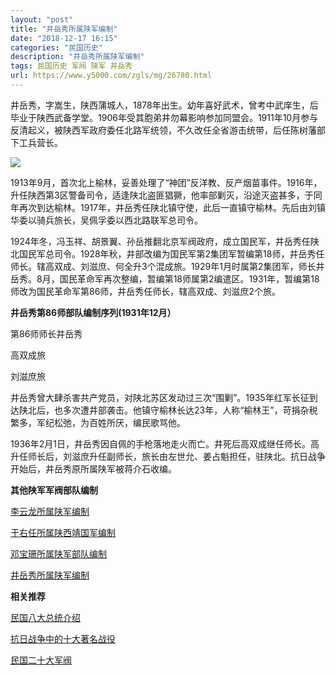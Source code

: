 ```yaml
---
layout: "post"
title: "井岳秀所属陕军编制"
date: "2018-12-17 16:15"
categories: "民国历史"
description: "井岳秀所属陕军编制"
tags: 民国历史 军阀 陕军 井岳秀
url: https://www.y5000.com/zgls/mg/26780.html
---
```






井岳秀，字嵩生，陕西蒲城人，1878年出生。幼年喜好武术，曾考中武庠生，后毕业于陕西武备学堂。1906年受其胞弟井勿幕影响参加同盟会。1911年10月参与反清起义，被陕西军政府委任北路军统领，不久改任全省游击统带，后任陈树藩部下工兵营长。

![](https://img.y5000.com/uploads/allimg/171218/8-1G21QJ553403.jpg)

1913年9月，首次北上榆林，妥善处理了“神团”反洋教、反产烟苗事件。1916年，升任陕西第3区警备司令，适逢陕北盗匪猖獗，他率部剿灭，沿途灭盗甚多，于同年再次到达榆林。1917年，井岳秀任陕北镇守使，此后一直镇守榆林。先后由刘镇华委以骑兵旅长，吴佩孚委以西北路联军总司令。

1924年冬，冯玉祥、胡景翼、孙岳推翻北京军阀政府，成立国民军，井岳秀任陕北国民军总司令。1928年秋，井部改编为国民军第2集团军暂编第18师，井岳秀任师长。辖高双成、刘滋庶、何全升3个混成旅。1929年1月时属第2集团军，师长井岳秀。8月，国民革命军再次整编，暂编第18师属第2编遣区。1931年，暂编第18师改为国民革命军第86师，井岳秀任师长，辖高双成、刘滋庶2个旅。

**井岳秀第86师部队编制序列(1931年12月）**

第86师师长井岳秀

高双成旅

刘滋庶旅

井岳秀曾大肆杀害共产党员，对陕北苏区发动过三次“围剿”。1935年红军长征到达陕北后，也多次遭井部袭击。他镇守榆林长达23年，人称“榆林王”，苛捐杂税繁多，军纪松弛，为百姓所厌，编民歌骂他。

1936年2月1日，井岳秀因自佩的手枪落地走火而亡。井死后高双成继任师长。高升任师长后，刘滋庶升任副师长，旅长由左世允、姜占魁担任，驻陕北。抗日战争开始后，井岳秀原所属陕军被蒋介石收编。

**其他陕军军阀部队编制**

[ 李云龙所属陕军编制](https://www.y5000.com/zgls/mg/26777.html)

[于右任所属陕西靖国军编制](https://www.y5000.com/zgls/mg/26775.html)

[邓宝珊所属陕军部队编制](https://www.y5000.com/zgls/mg/26779.html)

[井岳秀所属陕军编制](https://www.y5000.com/zgls/mg/26780.html)

**相关推荐**

[ 民国八大总统介绍](https://www.y5000.com/zgls/mrzj/26536.html)

[抗日战争中的十大著名战役](https://www.y5000.com/zgls/mg/26671.html)

[民国二十大军阀](https://www.y5000.com/zgls/mrzj/26565.html)
